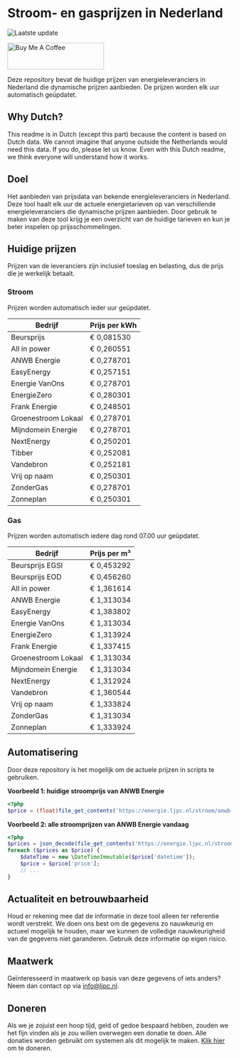 # Stroom- en gasprijzen in Nederland

![Laatste update](https://img.shields.io/badge/laatste%20update-2024--11--20%2003%3A00%20CET-brightgreen)

<a href="https://www.buymeacoffee.com/Lars-" target="_blank"><img src="https://cdn.buymeacoffee.com/buttons/v2/default-orange.png" alt="Buy Me A Coffee" height="60" style="height: 60px !important;width: 217px !important;" ></a>

Deze repository bevat de huidige prijzen van energieleveranciers in Nederland die dynamische prijzen aanbieden. De prijzen worden elk uur automatisch geüpdatet.

## Why Dutch?

This readme is in Dutch (except this part) because the content is based on Dutch data. We cannot imagine that anyone outside the Netherlands would need this data. If you do, please let us know. Even with this Dutch readme, we think
everyone will understand how it works.

## Doel

Het aanbieden van prijsdata van bekende energieleveranciers in Nederland. Deze tool haalt elk uur de actuele energietarieven op van verschillende energieleveranciers die dynamische prijzen aanbieden. Door gebruik te maken van deze tool
krijg je een overzicht van de huidige tarieven en kun je beter inspelen op prijsschommelingen.

## Huidige prijzen

Prijzen van de leveranciers zijn inclusief toeslag en belasting, dus de prijs die je werkelijk betaalt.

### Stroom

Prijzen worden automatisch ieder uur geüpdatet.

 Bedrijf | Prijs per kWh 
---------|---------------
Beursprijs | € 0,081530
All in power | € 0,260551
ANWB Energie | € 0,278701
EasyEnergy | € 0,257151
Energie VanOns | € 0,278701
EnergieZero | € 0,280301
Frank Energie | € 0,248501
Groenestroom Lokaal | € 0,278701
Mijndomein Energie | € 0,278701
NextEnergy | € 0,250201
Tibber | € 0,252081
Vandebron | € 0,252181
Vrij op naam | € 0,250301
ZonderGas | € 0,278701
Zonneplan | € 0,250301


### Gas

Prijzen worden automatisch iedere dag rond 07.00 uur geüpdatet.

 Bedrijf | Prijs per m³ 
---------|--------------
Beursprijs EGSI | € 0,453292
Beursprijs EOD | € 0,456260
All in power | € 1,361614
ANWB Energie | € 1,313034
EasyEnergy | € 1,383802
Energie VanOns | € 1,313034
EnergieZero | € 1,313924
Frank Energie | € 1,337415
Groenestroom Lokaal | € 1,313034
Mijndomein Energie | € 1,313034
NextEnergy | € 1,312924
Vandebron | € 1,360544
Vrij op naam | € 1,333824
ZonderGas | € 1,313034
Zonneplan | € 1,333924


## Automatisering

Door deze repository is het mogelijk om de actuele prijzen in scripts te gebruiken.

**Voorbeeld 1: huidige stroomprijs van ANWB Energie**

```php
<?php
$price = (float)file_get_contents('https://energie.ljpc.nl/stroom/anwb-energie-nu.txt');

```

**Voorbeeld 2: alle stroomprijzen van ANWB Energie vandaag**

```php
<?php
$prices = json_decode(file_get_contents('https://energie.ljpc.nl/stroom/all-in-power-vandaag.json'),true);
foreach ($prices as $price) {
    $dateTime = new \DateTimeImmutable($price['datetime']);
    $price = $price['price'];
    // ...
}
```

## Actualiteit en betrouwbaarheid

Houd er rekening mee dat de informatie in deze tool alleen ter referentie wordt verstrekt. We doen ons best om de gegevens zo nauwkeurig en actueel mogelijk te houden, maar we kunnen de volledige nauwkeurigheid van de gegevens niet
garanderen. Gebruik deze informatie op eigen risico.

## Maatwerk

Geïnteresseerd in maatwerk op basis van deze gegevens of iets anders? Neem dan contact op
via [info@ljpc.nl](mailto:info@ljpc.nl?subject=Energie%20prijzen).

## Doneren

Als we je zojuist een hoop tijd, geld of gedoe bespaard hebben, zouden we het fijn vinden als je zou willen overwegen een
donatie te doen. Alle donaties worden gebruikt om systemen als dit mogelijk te
maken. [Klik hier](https://www.buymeacoffee.com/Lars-) om te doneren.
